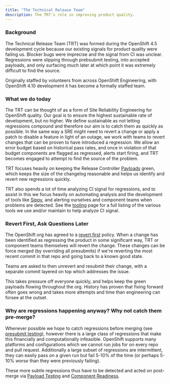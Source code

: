 ```yaml
---
title: "The Technical Release Team"
description: The TRT's role in improving product quality.
---
```


### Background

The Technical Release Team (TRT) was formed during the OpenShift 4.5 development cycle because our existing signals for product quality were failing us.  Blocker bugs were imprecise and the signal from CI was unclear.  Regressions were slipping through prebsubmit testing, into accepted payloads, and only surfacing much later at which point it was extremely difficult to find the source.

Originally staffed by volunteers from across OpenShift Engineering, with OpenShift 4.10 development it has become a formally staffed team.

### What we do today

The TRT can be thought of as a form of Site Reliability Engineering for OpenShift quality.  Our goal is to ensure the highest sustainable rate of development, but no higher.  We define sustainable as not letting regressions compound and therefore our aim is to catch them as quickly as possible.  In the same way a SRE might need to revert a change or apply a patch to disable a feature in light of an outage, we work with teams to revert changes that can be proven to have introduced a regression. We allow an error budget based on historical pass rates, and once in violation of that budget components are flagged as regressed, alerts start firing, and TRT becomes engaged to attempt to find the source of the problem.

TRT focuses heavily on keeping the Release Controller [Payloads](../payload-testing/) green, which keeps the size of the changelog reasonable and helps us identify and revert new regressions quickly.

TRT also spends a lot of time analyzing CI signal for regressions, and to assist in this we focus heavily on automating analysis and the development of tools like [Sippy](https://sippy.ci.openshift.org/), and alerting ourselves and component teams when problems are detected. See the [tooling](../tooling/) page for a full listing of the various tools we use and/or maintain to help analyze CI signal.

### Revert First, Ask Questions Later

The OpenShift org has agreed to a [revert first](https://github.com/openshift/enhancements/blob/master/enhancements/release/improving-ci-signal.md#quick-revert) policy. When a change has been identified as regressing the product in some significant way, TRT or component teams themselves will revert the change. These changes can be force merged (by overriding all presubmits) if we're reverting the most recent commit in that repo and going back to a known good state.

Teams are asked to then unrevert and resubmit their change, with a separate commit layered on top which addresses the issue.

This takes pressure off everyone quickly, and helps keep the green payloads flowing throughout the org. History has proven that fixing forward often goes wrong and takes more attempts and time than engineering can forsee at the outset.

### Why are regressions happening anyway?  Why not catch them pre-merge?

Whenever possible we hope to catch regressions before merging (see [presubmit testing](../presubmit-testing/)), however there is a large class of regressions that make this financially and computationally infeasible. OpenShift supports many platforms and configurations which we cannot run jobs for on every repo and pull request. Additionally a large subset of regressions are intermittent, they can easily pass on a given run but fail 5-10% of the time (or perhaps 5-10% *worse* than they were previously failing).

These more subtle regressions thus have to be detected and acted on post-merge via [Payload Testing](../payload-testing) and [Component Readiness](../component-readiness/).


